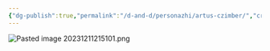 ```yaml
---
{"dg-publish":true,"permalink":"/d-and-d/personazhi/artus-czimber/","created":"2023-12-11T10:51:02.000+04:00","updated":"2023-12-26T15:50:25.001+04:00"}
---
```


![Pasted image 20231211215101.png](/img/user/img/Pasted%20image%2020231211215101.png)